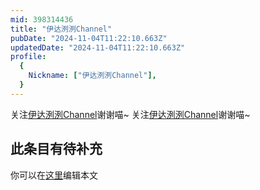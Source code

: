 ```yaml
---
mid: 398314436
title: "伊达洌洌Channel"
pubDate: "2024-11-04T11:22:10.663Z"
updatedDate: "2024-11-04T11:22:10.663Z"
profile:
  {
    Nickname: ["伊达洌洌Channel"],
  }
---
```


关注[伊达洌洌Channel](https://space.bilibili.com/398314436)谢谢喵~ 关注[伊达洌洌Channel](https://space.bilibili.com/398314436)谢谢喵~

## 此条目有待补充
你可以在[这里](https://github.com/Yuhanawa/VTuber.ICU-Content/edit/master/v/伊达洌洌Channel/index.md)编辑本文

